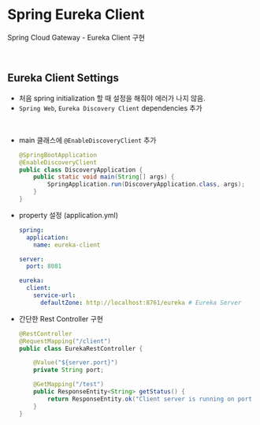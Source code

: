 # Spring Eureka Client

Spring Cloud Gateway - Eureka Client 구현

<br/>

## Eureka Client Settings

- 처음 spring initialization 할 때 설정을 해줘야 에러가 나지 않음.
- `Spring Web`, `Eureka Discovery Client` dependencies 추가

<br/>

- main 클래스에 `@EnableDiscoveryClient` 추가
  ```java
  @SpringBootApplication
  @EnableDiscoveryClient
  public class DiscoveryApplication {
      public static void main(String[] args) {
          SpringApplication.run(DiscoveryApplication.class, args);
      }
  }
  ```
  
- property 설정 (application.yml)
  ```yaml
  spring:
    application:
      name: eureka-client

  server:
    port: 8081
  
  eureka:
    client:
      service-url:
        defaultZone: http://localhost:8761/eureka # Eureka Server
  ```

- 간단한 Rest Controller 구현
  ```java
  @RestController
  @RequestMapping("/client")
  public class EurekaRestController {
  
      @Value("${server.port}")
      private String port;
  
      @GetMapping("/test")
      public ResponseEntity<String> getStatus() {
          return ResponseEntity.ok("Client server is running on port : " + port);
      }
  }
  ```
